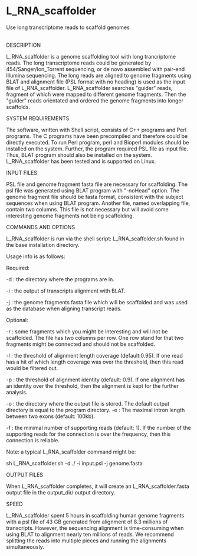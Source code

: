 # L_RNA_scaffolder
Use long transcriptome reads to scaffold genomes

<br>DESCRIPTION</br><p>
   L_RNA_scaffolder is a genome scaffolding tool with long trancriptome reads. The long transcriptome reads could be generated by 454/Sanger/Ion_Torrent sequencing, or de novo assembled with pair-end Illumina sequencing. The long reads are aligned to genome fragments using BLAT and alignment file (PSL format with no heading) is used as the input file of L_RNA_scaffolder. L_RNA_scaffolder searches "guider" reads, fragment of which were mapped to different genome fragments. Then the "guider" reads orientated and ordered the genome fragments into longer scaffolds. 

SYSTEM REQUIREMENTS<p>
   The software, written with Shell script, consists of C++ programs and Perl programs. The C programs have been precompiled and therefore could be directly executed. To run Perl program, perl and Bioperl modules should be installed on the system. Further, the program required PSL file as input file. Thus, BLAT program should also be installed on the system. L_RNA_scaffolder has been tested and is supported on Linux. 

INPUT FILES<p>
   PSL file and genome fragment fasta file are necessary for scaffolding. The psl file was generated using BLAT program with "-noHead" option. The genome fragment file should be fasta format, consistent with the subject sequences when using BLAT program. Another file, named overlapping file, contain two columns. This file is not necessary but will avoid some interesting genome fragments not being scaffolding. 

COMMANDS AND OPTIONS<p>
   L_RNA_scaffolder is run via the shell script: L_RNA_scaffolder.sh found in the base installation directory.

   Usage info is as follows:<p>

   Required:<p>
   -d : the directory where the programs are in. <p>
   -i : the output of transcripts alignment with BLAT. <p>
   -j : the genome fragments fasta file which will be scaffolded and was used as the database when aligning transcript reads.<p>
   Optional:<p>
   -r : some fragments which you might be interesting and will not be scaffolded. The file has two columns per row. One row stand for that two fragments might be connected and should not be scaffolded. <p>
   -l : the threshold of alignment length coverage (default:0.95). If one read has a hit of which length coverage was over the threshold, then this read would be filtered out.<p>
   -p : the threshold of alignment identity (default: 0.9). If one alignment has an identity over the threshold, then the alignment is kept for the further analysis.<p>
   -o : the directory where the output file is stored. The default output directory is equal to the program directory.
   -e : The maximal intron length between two exons (default: 100kb). <p>
   -f : the minimal number of supporting reads (default: 1). If the number of the supporting reads for the connection is over the frequency, then this connection is reliable.<p>

   Note: a typical L_RNA_scaffolder command might be:<p>
   sh L_RNA_scaffolder.sh -d ./ -i input.psl -j genome.fasta<p>

OUTPUT FILES<p>
   When L_RNA_scaffolder completes, it will create an L_RNA_scaffolder.fasta output file in the output_dir/ output directory. <p>

SPEED<p>
   L_RNA_scaffolder spent 5 hours in scaffolding human genome fragments with a psl file of 43 GB generated from alignment of 8.3 millions of transcripts. However, the sequencing alignment is time-consuming when using BLAT to alignment nearly ten millions of reads. We recommend splitting the reads into multiple pieces and running the alignments simultaneously.
